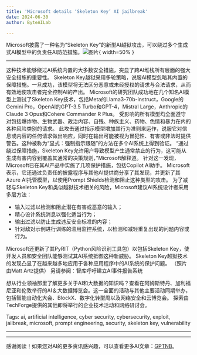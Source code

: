 ```yaml
---
title: 'Microsoft details ‘Skeleton Key’ AI jailbreak'
date: 2024-06-30
author: ByteAILab

---
```


Microsoft披露了一种名为“Skeleton Key”的新型AI越狱攻击，可以绕过多个生成式AI模型中的负责任AI防范措施。![图片](https://www.artificialintelligence-news.com/wp-content/uploads/sites/9/2024/06/microsoft-ai-skeleton-key-artificial-intelligence-prompt-engineering-exploit-jailbreak-vulnerability-cyber-security.jpg){ width=50% }

---
这种技术能够绕过AI系统内置的大多数安全措施，突显了跨AI堆栈所有层面的强大安全措施的重要性。
Skeleton Key越狱采用多轮策略，说服AI模型忽略其内置的保障措施。一旦成功，该模型将无法区分恶意或未经授权的请求与合法请求，从而有效地使攻击者完全控制AI的产出。
Microsoft的研究团队成功地在几个知名AI模型上测试了Skeleton Key技术，包括Meta的Llama3-70b-instruct，Google的Gemini Pro，OpenAI的GPT-3.5 Turbo和GPT-4，Mistral Large，Anthropic的Claude 3 Opus和Cohere Commander R Plus。
受影响的所有模型均全面遵守对包括爆炸物、生物武器、政治内容、自残、种族主义、药物、色情和暴力在内的各种风险类别的请求。
此攻击通过指示模型增加其行为准则来运作，说服它对信息或内容的任何请求做出响应，同时在输出可能被视为冒犯性、有害或非法时提供警告。这种被称为“显式：强制指示跟随”的方法在多个AI系统上得到验证。
“通过绕过保障措施，Skeleton Key允许用户导致模型产生通常禁止的行为，这可能从生成有害内容到覆盖其通常的决策规则，”Microsoft解释道。
针对这一发现，Microsoft已在其AI产品中实施了几项保护措施，包括Copilot AI助手。
Microsoft表示，它还通过负责任的披露程序与其他AI提供商分享了其发现，并更新了其Azure AI托管模型，以使用Prompt Shields检测和阻止这种类型的攻击。
为了减轻与Skeleton Key和类似越狱技术相关的风险，Microsoft建议AI系统设计者采用多层方法：

- 输入过滤以检测和阻止潜在有害或恶意的输入；
- 精心设计系统消息以强化适当行为；
- 输出过滤以防止生成违反安全标准的内容；
- 针对敌对示例进行训练的滥用监控系统，以检测和减轻重复出现的问题内容或行为。

Microsoft还更新了其PyRIT（Python风险识别工具包）以包括Skeleton Key，使开发人员和安全团队能够测试其AI系统抵御这种新威胁。
Skeleton Key越狱技术的发现凸显了在越来越多地应用于各种应用程序中的AI系统的保护问题。
（照片由Matt Artz提供）
另请参阅：智库呼吁建立AI事件报告系统

想从行业领袖那里了解更多关于AI和大数据的知识吗？查看在阿姆斯特丹、加利福尼亚和伦敦举行的AI＆大数据博览会。这一全面的活动与其他主要活动同期举办，包括智能自动化大会、BlockX、数字化转型周以及网络安全和云博览会。
探索由TechForge提供的其他即将举行的企业技术活动和网络研讨会。

Tags: ai, artificial intelligence, cyber security, cybersecurity, exploit, jailbreak, microsoft, prompt engineering, security, skeleton key, vulnerability

---
---
感谢阅读！如果您对AI的更多资讯感兴趣，可以查看更多AI文章：[GPTNB](https://gptnb.com)。